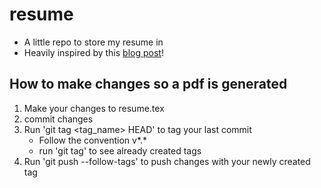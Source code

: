# resume
- A little repo to store my resume in
- Heavily inspired by this [blog post](https://aless.co/resume-as-code)!

## How to make changes so a pdf is generated
1. Make your changes to resume.tex
2. commit changes
3. Run 'git tag <tag_name> HEAD' to tag your last commit
    - Follow the convention v*.*
    - run 'git tag' to see already created tags
4. Run 'git push --follow-tags' to push changes with your newly created tag